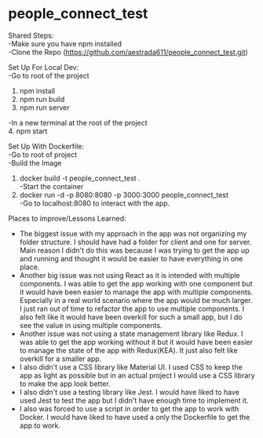 # people_connect_test

Shared Steps:  
-Make sure you have npm installed  
-Clone the Repo (https://github.com/aestrada611/people_connect_test.git)

Set Up For Local Dev:  
-Go to root of the project

1. npm install
2. npm run build
3. npm run server  

-In a new terminal at the root of the project  
4. npm start

Set Up With Dockerfile:  
-Go to root of project  
-Build the Image

1. docker build -t people_connect_test .  
   -Start the container
2. docker run -d -p 8080:8080 -p 3000:3000 people_connect_test  
   -Go to localhost:8080 to interact with the app.

Places to improve/Lessons Learned:

- The biggest issue with my approach in the app was not organizing my folder structure. I should have had a folder for client and one for server. Main reason I didn't do this was because I was trying to get the app up and running and thought it would be easier to have everything in one place.
- Another big issue was not using React as it is intended with multiple components. I was able to get the app working with one component but it would have been easier to manage the app with multiple components. Especially in a real world scenario where the app would be much larger. I just ran out of time to refactor the app to use multiple components. I also felt like it would have been overkill for such a small app, but I do see the value in using multiple components.
- Another issue was not using a state management library like Redux. I was able to get the app working without it but it would have been easier to manage the state of the app with Redux(KEA). It just also felt like overkill for a smaller app.
- I also didn't use a CSS library like Material UI. I used CSS to keep the app as light as possible but in an actual project I would use a CSS library to make the app look better.
- I also didn't use a testing library like Jest. I would have liked to have used Jest to test the app but I didn't have enough time to implement it.
- I also was forced to use a script in order to get the app to work with Docker. I would have liked to have used a only the Dockerfile to get the app to work.
